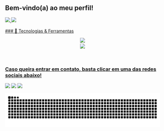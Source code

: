 ## Bem-vindo(a) ao meu perfil!

 <div>
  <a href="https://github.com/AlbertoMarinho">
  <img height="180em" src="https://github-readme-stats.vercel.app/api?username=AlbertoMarinho&show_icons=true&theme=dark&include_all_commits=true&count_private=true&cache_seconds=1800"/>
  <img height="180em" src="https://github-readme-stats.vercel.app/api/top-langs/?username=AlbertoMarinho&layout=compact&langs_count=6&theme=dark"/>
</div>
<div style="display: inline_block"><br>
 ### 🚀 Tecnologias & Ferramentas
 
<p align="center">
  <img src="https://skillicons.dev/icons?i=cs,dotnet,aspnet,js,html,css,react,nodejs,bootstrap" /><br/>
  <img src="https://skillicons.dev/icons?i=mssql,mongodb,postgres,git,github,azure,docker,postman,visualstudio,vscode,rabbitmq" />
</p>

</div>
 
 <br>
 
  ### Caso queira entrar em contato, basta clicar em uma das redes sociais abaixo!
 
<div> 
  <a href="" target="_blank"><img src="https://img.shields.io/badge/-Instagram-%23E4405F?style=for-the-badge&logo=instagram&logoColor=white" target="_blank"></a>
  <a href=""><img src="https://img.shields.io/badge/-Gmail-%23333?style=for-the-badge&logo=gmail&logoColor=white" target="_blank"></a>
  <a href="https://www.linkedin.com/in/albertomarinho4/" target="_blank"><img src="https://img.shields.io/badge/-LinkedIn-%230077B5?style=for-the-badge&logo=linkedin&logoColor=white" target="_blank"></a> 
 
  ![Snake animation](https://raw.githubusercontent.com/AlbertoMarinho/AlbertoMarinho/output/github-contribution-grid-snake.svg)

</div>
